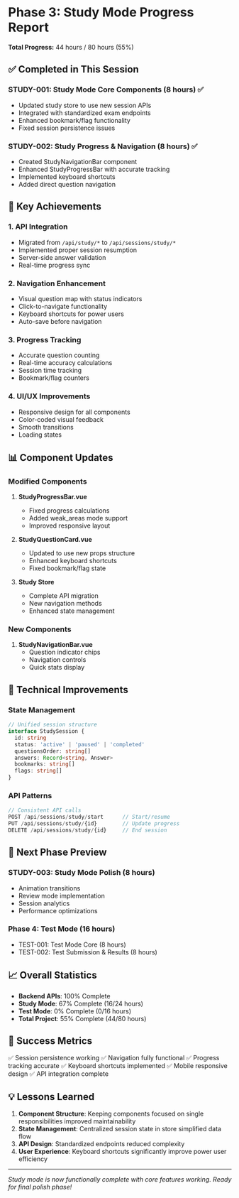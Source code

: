# Phase 3: Study Mode Progress Report

**Total Progress:** 44 hours / 80 hours (55%)

## ✅ Completed in This Session

### STUDY-001: Study Mode Core Components (8 hours) ✅
- Updated study store to use new session APIs
- Integrated with standardized exam endpoints
- Enhanced bookmark/flag functionality
- Fixed session persistence issues

### STUDY-002: Study Progress & Navigation (8 hours) ✅
- Created StudyNavigationBar component
- Enhanced StudyProgressBar with accurate tracking
- Implemented keyboard shortcuts
- Added direct question navigation

## 🎯 Key Achievements

### 1. API Integration
- Migrated from `/api/study/*` to `/api/sessions/study/*`
- Implemented proper session resumption
- Server-side answer validation
- Real-time progress sync

### 2. Navigation Enhancement
- Visual question map with status indicators
- Click-to-navigate functionality
- Keyboard shortcuts for power users
- Auto-save before navigation

### 3. Progress Tracking
- Accurate question counting
- Real-time accuracy calculations
- Session time tracking
- Bookmark/flag counters

### 4. UI/UX Improvements
- Responsive design for all components
- Color-coded visual feedback
- Smooth transitions
- Loading states

## 📊 Component Updates

### Modified Components
1. **StudyProgressBar.vue**
   - Fixed progress calculations
   - Added weak_areas mode support
   - Improved responsive layout

2. **StudyQuestionCard.vue**
   - Updated to use new props structure
   - Enhanced keyboard shortcuts
   - Fixed bookmark/flag state

3. **Study Store**
   - Complete API migration
   - New navigation methods
   - Enhanced state management

### New Components
1. **StudyNavigationBar.vue**
   - Question indicator chips
   - Navigation controls
   - Quick stats display

## 🔧 Technical Improvements

### State Management
```typescript
// Unified session structure
interface StudySession {
  id: string
  status: 'active' | 'paused' | 'completed'
  questionsOrder: string[]
  answers: Record<string, Answer>
  bookmarks: string[]
  flags: string[]
}
```

### API Patterns
```typescript
// Consistent API calls
POST /api/sessions/study/start      // Start/resume
PUT /api/sessions/study/{id}        // Update progress
DELETE /api/sessions/study/{id}     // End session
```

## 🚀 Next Phase Preview

### STUDY-003: Study Mode Polish (8 hours)
- Animation transitions
- Review mode implementation
- Session analytics
- Performance optimizations

### Phase 4: Test Mode (16 hours)
- TEST-001: Test Mode Core (8 hours)
- TEST-002: Test Submission & Results (8 hours)

## 📈 Overall Statistics

- **Backend APIs**: 100% Complete
- **Study Mode**: 67% Complete (16/24 hours)
- **Test Mode**: 0% Complete (0/16 hours)
- **Total Project**: 55% Complete (44/80 hours)

## 🎉 Success Metrics

✅ Session persistence working
✅ Navigation fully functional
✅ Progress tracking accurate
✅ Keyboard shortcuts implemented
✅ Mobile responsive design
✅ API integration complete

## 💡 Lessons Learned

1. **Component Structure**: Keeping components focused on single responsibilities improved maintainability
2. **State Management**: Centralized session state in store simplified data flow
3. **API Design**: Standardized endpoints reduced complexity
4. **User Experience**: Keyboard shortcuts significantly improve power user efficiency

---

*Study mode is now functionally complete with core features working. Ready for final polish phase!*